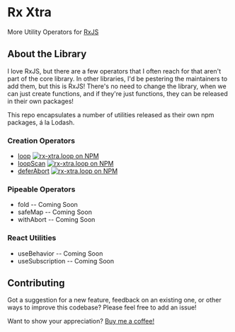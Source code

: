 # Rx Xtra

More Utility Operators for [RxJS](https://rxjs.dev/)

## About the Library

I love RxJS, but there are a few operators that I often reach for that aren't part of the core library.  In other libraries, I'd be pestering the maintainers to add them, but this is RxJS!  There's no need to change the library, when we can just create functions, and if they're just functions, they can be released in their own packages!

This repo encapsulates a number of utilities released as their own npm packages, á la Lodash.

### Creation Operators

* [loop](./packages/loop/) [![rx-xtra.loop on NPM](https://avatars.githubusercontent.com/u/6078720?s=16&v=4)](https://www.npmjs.com/package/rx-xtra.loop)
* [loopScan](./packages/loop-scan/) [![rx-xtra.loop on NPM](https://avatars.githubusercontent.com/u/6078720?s=16&v=4)](https://www.npmjs.com/package/rx-xtra.loop-scan)
* [deferAbort](./packages/defer-abort/) [![rx-xtra.loop on NPM](https://avatars.githubusercontent.com/u/6078720?s=16&v=4)](https://www.npmjs.com/package/rx-xtra.defer-abort)

### Pipeable Operators

* fold -- Coming Soon
* safeMap -- Coming Soon
* withAbort -- Coming Soon

### React Utilities

* useBehavior -- Coming Soon
* useSubscription -- Coming Soon

## Contributing

Got a suggestion for a new feature, feedback on an existing one, or other ways to improve this codebase?  Please feel free to add an issue!

Want to show your appreciation? [Buy me a coffee!](https://ko-fi.com/yesthatjoelshinness)
